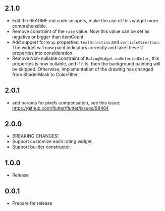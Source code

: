 ## 2.1.0

* Edit the README.md code snippets, make the use of this widget more comprehensible.
* Remove constraint of the `rate` value. Now this value can be set as negative or bigger than
  itemCount.
* Add support for `Wrap` properties: `textDirection` and `verticleDirection`. The widget will now
  paint indicators correctly and take these 2 properties into consideration.
* Remove Non-nullable constraint of `RatingWidget.unSelectedColor`, this properties is now nullable,
  and if it is, then the background painting will be skipped. Otherwise, implementation of the
  drawing has changed from ShaderMask to ColorFilter.

## 2.0.1

* add params for pixels compensation, see this
  issue: https://github.com/flutter/flutter/issues/98464

## 2.0.0

* BREAKING CHANGES!
* Support customize each rating widget.
* Support builder constructor.

## 1.0.0

* Release

## 0.0.1

* Prepare for release
